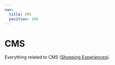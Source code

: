 ```yaml
---
nav:
  title: CMS
  position: 100
---
```


# CMS

Everything related to CMS ([Shopping Experiences](../../framework/shopping-experiences.md)).
<PageRef page="content-pages" title="Create content pages" sub="In this chapter you will learn how to display content pages with data from Shopware's own CMS." />
<PageRef page="customize-components" title="Customize Components" sub="In order to customize a component, you need to override it." />
<PageRef page="create-blocks" title="Create Blocks" sub="In this chapter you will learn how to create CMS blocks." />
<PageRef page="create-elements" title="Create Elements" sub="In this chapter you will learn how to create CMS elements." />
<PageRef page="overwriting-cms" title="Overwrite CMS blocks in Nuxt 3 APP" sub="Example how to overwrite the product card." />
<PageRef page="multiple-cms" title="Multiple content management systems (CMS)" sub="How to integrate a 3rd party CMS system." />
